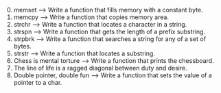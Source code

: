 0. memset --> Write a function that fills memory with a constant byte.
1. memcpy --> Write a function that copies memory area.
2. strchr --> Write a function that locates a character in a string.
3. strspn --> Write a function that gets the length of a prefix substring.
4. strpbrk --> Write a function that searches a string for any of a set of bytes.
5. strstr --> Write a function that locates a substring.
6. Chess is mental torture --> Write a function that prints the chessboard.
7. The line of life is a ragged diagonal between duty and desire.
8. Double pointer, double fun --> Write a function that sets the value of a pointer to a char.

